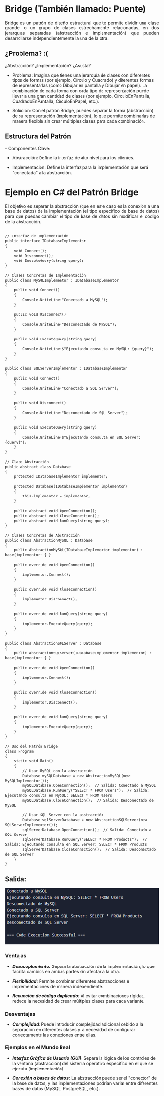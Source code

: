 # Bridge (También llamado: Puente)

<p align="justify">
Bridge es un patrón de diseño estructural que te permite dividir una clase grande, o un grupo de clases estrechamente relacionadas, en dos jerarquías separadas (abstracción e implementación) que pueden desarrollarse independientemente la una de la otra.
</p>

## ¿Problema? :(
<p align="justify">
¿Abstracción? ¿Implementación? ¿Asusta?
</p>

<p align="justify">

-   Problema: Imagina que tienes una jerarquía de clases con diferentes tipos de formas (por ejemplo, Círculo y Cuadrado) y diferentes formas de representarlas (como Dibujar en pantalla y Dibujar en papel). La combinación de cada forma con cada tipo de representación puede llevar a una gran cantidad de clases (por ejemplo, CírculoEnPantalla, CuadradoEnPantalla, CírculoEnPapel, etc.).
    
-   Solución: Con el patrón Bridge, puedes separar la forma (abstracción) de su representación (implementación), lo que permite combinarlas de manera flexible sin crear múltiples clases para cada combinación.
</p>

## Estructura del Patrón

<p align="justify">
-   Componentes Clave:
    

-   Abstracción: Define la interfaz de alto nivel para los clientes.
    
-   Implementación: Define la interfaz para la implementación que será "conectada" a la abstracción.

</p>

#  Ejemplo en C# del Patrón Bridge
<p align="justify">
El objetivo es separar la abstracción (que en este caso es la conexión a una base de datos) de la implementación (el tipo específico de base de datos) para que puedas cambiar el tipo de base de datos sin modificar el código de la abstracción.
</p>

```using System;

// Interfaz de Implementación
public interface IDatabaseImplementor
{
    void Connect();
    void Disconnect();
    void ExecuteQuery(string query);
}

// Clases Concretas de Implementación
public class MySQLImplementor : IDatabaseImplementor
{
    public void Connect()
    {
        Console.WriteLine("Conectado a MySQL");
    }

    public void Disconnect()
    {
        Console.WriteLine("Desconectado de MySQL");
    }

    public void ExecuteQuery(string query)
    {
        Console.WriteLine($"Ejecutando consulta en MySQL: {query}");
    }
}

public class SQLServerImplementor : IDatabaseImplementor
{
    public void Connect()
    {
        Console.WriteLine("Conectado a SQL Server");
    }

    public void Disconnect()
    {
        Console.WriteLine("Desconectado de SQL Server");
    }

    public void ExecuteQuery(string query)
    {
        Console.WriteLine($"Ejecutando consulta en SQL Server: {query}");
    }
}

// Clase Abstracción
public abstract class Database
{
    protected IDatabaseImplementor implementor;

    protected Database(IDatabaseImplementor implementor)
    {
        this.implementor = implementor;
    }

    public abstract void OpenConnection();
    public abstract void CloseConnection();
    public abstract void RunQuery(string query);
}

// Clases Concretas de Abstracción
public class AbstractionMySQL : Database
{
    public AbstractionMySQL(IDatabaseImplementor implementor) : base(implementor) { }

    public override void OpenConnection()
    {
        implementor.Connect();
    }

    public override void CloseConnection()
    {
        implementor.Disconnect();
    }

    public override void RunQuery(string query)
    {
        implementor.ExecuteQuery(query);
    }
}

public class AbstractionSQLServer : Database
{
    public AbstractionSQLServer(IDatabaseImplementor implementor) : base(implementor) { }

    public override void OpenConnection()
    {
        implementor.Connect();
    }

    public override void CloseConnection()
    {
        implementor.Disconnect();
    }

    public override void RunQuery(string query)
    {
        implementor.ExecuteQuery(query);
    }
}

// Uso del Patrón Bridge
class Program
{
    static void Main()
    {
        // Usar MySQL con la abstracción
        Database mySQLDatabase = new AbstractionMySQL(new MySQLImplementor());
        mySQLDatabase.OpenConnection();  // Salida: Conectado a MySQL
        mySQLDatabase.RunQuery("SELECT * FROM Users");  // Salida: Ejecutando consulta en MySQL: SELECT * FROM Users
        mySQLDatabase.CloseConnection();  // Salida: Desconectado de MySQL

        // Usar SQL Server con la abstracción
        Database sqlServerDatabase = new AbstractionSQLServer(new SQLServerImplementor());
        sqlServerDatabase.OpenConnection();  // Salida: Conectado a SQL Server
        sqlServerDatabase.RunQuery("SELECT * FROM Products");  // Salida: Ejecutando consulta en SQL Server: SELECT * FROM Products
        sqlServerDatabase.CloseConnection();  // Salida: Desconectado de SQL Server
    }
}

```
## Salida: 
![Salida](Imagenes/SQL.PNG)

### Ventajas

-   ***Desacoplamiento:*** Separa la abstracción de la implementación, lo que facilita cambios en ambas partes sin afectar a la otra.
    
-   ***Flexibilidad:*** Permite combinar diferentes abstracciones e implementaciones de manera independiente.
    
-   ***Reducción de código duplicado:*** Al evitar combinaciones rígidas, reduce la necesidad de crear múltiples clases para cada variante.
    

### Desventajas

-   ***Complejidad***: Puede introducir complejidad adicional debido a la separación en diferentes clases y la necesidad de configurar correctamente las conexiones entre ellas.
    

### Ejemplos en el Mundo Real

-   ***Interfaz Gráfica de Usuario (GUI):*** Separa la lógica de los controles de la ventana (abstracción) del sistema operativo específico en el que se ejecuta (implementación).
    

- ***Conexión a bases de datos:*** La abstracción puede ser el "conector" de la base de datos, y las implementaciones podrían variar entre diferentes bases de datos (MySQL, PostgreSQL, etc.).
